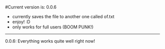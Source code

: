 #Current version is: 0.0.6

- currently saves the file to another one called of.txt
- enjoy! :D
- only works for full users (BOOM PUNK!)

---
0.0.6: Everything works quite well right now!
